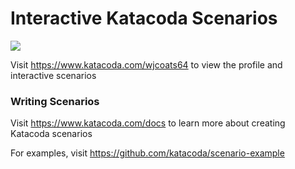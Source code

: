 # Interactive Katacoda Scenarios

[![](http://shields.katacoda.com/katacoda/wjcoats64/count.svg)](https://www.katacoda.com/wjcoats64 "Get your profile on Katacoda.com")

Visit https://www.katacoda.com/wjcoats64 to view the profile and interactive scenarios

### Writing Scenarios
Visit https://www.katacoda.com/docs to learn more about creating Katacoda scenarios

For examples, visit https://github.com/katacoda/scenario-example
